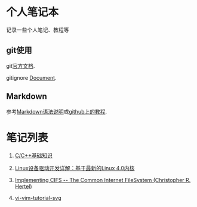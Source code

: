 # 个人笔记本 #
记录一些个人笔记、教程等


## git使用 ##
git[官方文档](https://git-scm.com/documentation).

gitignore [Document](https://git-scm.com/docs/gitignore).


## Markdown ##
参考[Markdown语法说明](http://wowubuntu.com/markdown "简体中文版")或[github上的教程](https://github.com/merlindu/Markdown-Syntax-CN).

# 笔记列表 #

1. [C/C++基础知识](._c/c_cpp)

1. [Linux设备驱动开发详解：基于最新的Linux 4.0内核](._c/linux_device_driver)

1. [Implementing CIFS -- The Common Internet FileSystem (Christopher R. Hertel)](._c/smb_cifs)

1. [vi-vim-tutorial-svg](._c/vi-vim-tutorial-svg)
